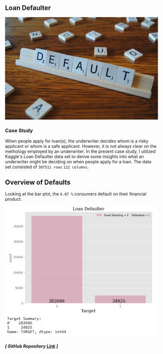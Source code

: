 ## Loan Defaulter

![image](DEFAULT.jpg)

### Case Study 

When people apply for loan(s), the underwriter decides whom is a risky applicant or whom is a safe applicant. However, it is not always clear on the methology employed by an underwriter. In the present case study, I utilized Kaggle's Loan Defaulter data set to derive some insights into what an underwriter might be deciding on when people apply for a loan. The data set consisted of `307511 rows` `122 columns`. 

## Overview of Defaults

Looking at the bar plot, the `8.07 %` consumers default on their financial product. 

![image](total_defaulter.png)


##### [ GitHub Repository [Link](https://github.com/RenaissanceMan06/Loan_Defaulter) ]
